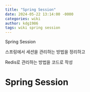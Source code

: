 ```yaml
---
title: "Spring Session"
date: 2024-05-22 13:14:00 -0000
categories: wiki
author: kdg1986
tags: wiki spring session
---
```


Spring Session

스프링에서 세션을 관리하는 방법을 정리하고

Redis로 관리하는 방법을 코드로 작성

# Spring Session

